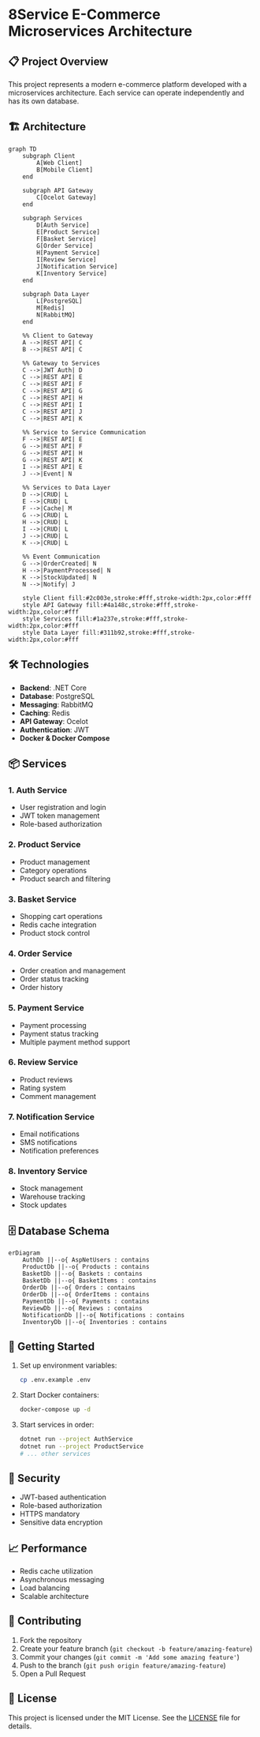 # 8Service E-Commerce Microservices Architecture

## 📋 Project Overview

This project represents a modern e-commerce platform developed with a microservices architecture. Each service can operate independently and has its own database.

## 🏗️ Architecture

```mermaid
graph TD
    subgraph Client
        A[Web Client]
        B[Mobile Client]
    end

    subgraph API Gateway
        C[Ocelot Gateway]
    end

    subgraph Services
        D[Auth Service]
        E[Product Service]
        F[Basket Service]
        G[Order Service]
        H[Payment Service]
        I[Review Service]
        J[Notification Service]
        K[Inventory Service]
    end

    subgraph Data Layer
        L[PostgreSQL]
        M[Redis]
        N[RabbitMQ]
    end

    %% Client to Gateway
    A -->|REST API| C
    B -->|REST API| C

    %% Gateway to Services
    C -->|JWT Auth| D
    C -->|REST API| E
    C -->|REST API| F
    C -->|REST API| G
    C -->|REST API| H
    C -->|REST API| I
    C -->|REST API| J
    C -->|REST API| K

    %% Service to Service Communication
    F -->|REST API| E
    G -->|REST API| F
    G -->|REST API| H
    G -->|REST API| K
    I -->|REST API| E
    J -->|Event| N

    %% Services to Data Layer
    D -->|CRUD| L
    E -->|CRUD| L
    F -->|Cache| M
    G -->|CRUD| L
    H -->|CRUD| L
    I -->|CRUD| L
    J -->|CRUD| L
    K -->|CRUD| L

    %% Event Communication
    G -->|OrderCreated| N
    H -->|PaymentProcessed| N
    K -->|StockUpdated| N
    N -->|Notify| J

    style Client fill:#2c003e,stroke:#fff,stroke-width:2px,color:#fff
    style API Gateway fill:#4a148c,stroke:#fff,stroke-width:2px,color:#fff
    style Services fill:#1a237e,stroke:#fff,stroke-width:2px,color:#fff
    style Data Layer fill:#311b92,stroke:#fff,stroke-width:2px,color:#fff
```
## 🛠️ Technologies

- **Backend**: .NET Core
- **Database**: PostgreSQL
- **Messaging**: RabbitMQ
- **Caching**: Redis
- **API Gateway**: Ocelot
- **Authentication**: JWT
- **Docker & Docker Compose**

## 📦 Services

### 1. Auth Service
- User registration and login
- JWT token management
- Role-based authorization

### 2. Product Service
- Product management
- Category operations
- Product search and filtering

### 3. Basket Service
- Shopping cart operations
- Redis cache integration
- Product stock control

### 4. Order Service
- Order creation and management
- Order status tracking
- Order history

### 5. Payment Service
- Payment processing
- Payment status tracking
- Multiple payment method support

### 6. Review Service
- Product reviews
- Rating system
- Comment management

### 7. Notification Service
- Email notifications
- SMS notifications
- Notification preferences

### 8. Inventory Service
- Stock management
- Warehouse tracking
- Stock updates

## 🗄️ Database Schema

```mermaid
erDiagram
    AuthDb ||--o{ AspNetUsers : contains
    ProductDb ||--o{ Products : contains
    BasketDb ||--o{ Baskets : contains
    BasketDb ||--o{ BasketItems : contains
    OrderDb ||--o{ Orders : contains
    OrderDb ||--o{ OrderItems : contains
    PaymentDb ||--o{ Payments : contains
    ReviewDb ||--o{ Reviews : contains
    NotificationDb ||--o{ Notifications : contains
    InventoryDb ||--o{ Inventories : contains
```

## 🚀 Getting Started

1. Set up environment variables:
   ```bash
   cp .env.example .env
   ```

2. Start Docker containers:
   ```bash
   docker-compose up -d
   ```

3. Start services in order:
   ```bash
   dotnet run --project AuthService
   dotnet run --project ProductService
   # ... other services
   ```

## 🔐 Security

- JWT-based authentication
- Role-based authorization
- HTTPS mandatory
- Sensitive data encryption

## 📈 Performance

- Redis cache utilization
- Asynchronous messaging
- Load balancing
- Scalable architecture

## 🤝 Contributing

1. Fork the repository
2. Create your feature branch (`git checkout -b feature/amazing-feature`)
3. Commit your changes (`git commit -m 'Add some amazing feature'`)
4. Push to the branch (`git push origin feature/amazing-feature`)
5. Open a Pull Request

## 📝 License

This project is licensed under the MIT License. See the [LICENSE](LICENSE) file for details.
